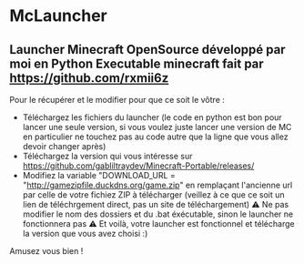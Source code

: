 # McLauncher
Launcher Minecraft OpenSource développé par moi en Python
Executable minecraft fait par https://github.com/rxmii6z
----------------------------------------------------------
Pour le récupérer et le modifier pour que ce soit le vôtre :
- Téléchargez les fichiers du launcher
(le code en python est bon pour lancer une seule version, si vous voulez juste lancer une version de MC en particulier ne touchez pas au code autre que la ligne que vous allez devoir changer après)
- Téléchargez la version qui vous intéresse sur https://github.com/gabliltraydev/Minecraft-Portable/releases/
- Modifiez la variable "DOWNLOAD_URL = "http://gamezipfile.duckdns.org/game.zip" en remplaçant l'ancienne url par celle de votre fichiez ZIP à télécharger (veillez à ce que ce soit un lien de téléchrgement direct, pas un site de téléchargement)
⚠️ Ne pas modifier le nom des dossiers et du .bat éxécutable, sinon le launcher ne fonctionnera pas ⚠️
Et voilà, votre launcher est fonctionnel et télécharge la version que vous avez choisi :)

Amusez vous bien !
